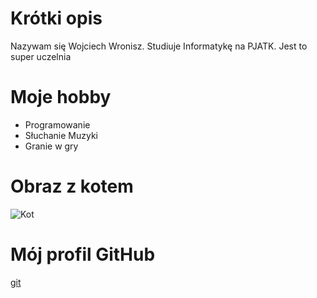 # Krótki opis

Nazywam się Wojciech Wronisz. Studiuje Informatykę na PJATK. Jest to super uczelnia

# Moje hobby

- Programowanie
- Słuchanie Muzyki
- Granie w gry

# Obraz z kotem

![Kot](https://img2.stylowi.pl/images/items/o/201406/stylowi_pl_zwierzeta_kot-van-gogh_22717793.jpg)

# Mój profil GitHub

[git](https://github.com/WojciechWronisz)